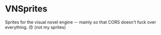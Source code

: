 # VNSprites
Sprites for the visual novel engine -- mainly so that CORS doesn't fuck over everything. 😞 (not my sprites)

